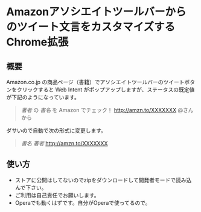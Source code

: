 # Amazonアソシエイトツールバーからのツイート文言をカスタマイズするChrome拡張
## 概要
Amazon.co.jp の商品ページ（書籍）でアソシエイトツールバーのツイートボタンをクリックすると Web Intent がポップアップしますが、ステータスの既定値が下記のようになっています。

> *著者* の *書名* を Amazon でチェック！ http://amzn.to/XXXXXXX @さんから

ダサいので自動で次の形式に変更します。

> *書名* *著者* http://amzn.to/XXXXXXX 

## 使い方
- ストアに公開はしてないのでzipをダウンロードして開発者モードで読み込んで下さい。
- ご利用は自己責任でお願いします。
- Operaでも動くはずです。自分がOperaで使ってるので。
